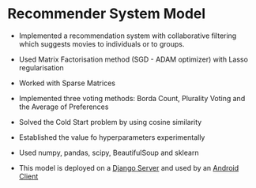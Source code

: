 # Recommender System Model

- Implemented a recommendation system with collaborative filtering which suggests movies to individuals or to groups.
- Used Matrix Factorisation method (SGD - ADAM optimizer) with Lasso regularisation
- Worked with Sparse Matrices
- Implemented three voting methods: Borda Count, Plurality Voting and the Average of Preferences
- Solved the Cold Start problem by using cosine similarity
- Established the value fo hyperparameters experimentally

- Used numpy, pandas, scipy, BeautifulSoup and sklearn
- This model is deployed on a [Django Server](https://github.com/CristinaRacovita/django-server) and used by an [Android Client](https://github.com/CristinaRacovita/final-project)
